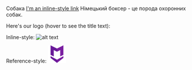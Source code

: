 Собака
[I'm an inline-style link](https://pixabay.com/ru/photos/%D0%B1%D0%BE%D0%BA%D1%81%D0%B5%D1%80-%D1%81%D0%BE%D0%B1%D0%B0%D0%BA%D0%B0-%D0%B4%D0%BE%D0%BC%D0%B0%D1%88%D0%BD%D0%B5%D0%B5-%D0%B6%D0%B8%D0%B2%D0%BE%D1%82%D0%BD%D0%BE%D0%B5-1277804/)
Німецький боксер - це порода охоронних собак.

Here's our logo (hover to see the title text):

Inline-style: 
![alt text](https://pixabay.com/ru/photos/%D0%B1%D0%BE%D0%BA%D1%81%D0%B5%D1%80-%D1%81%D0%BE%D0%B1%D0%B0%D0%BA%D0%B0-%D0%B4%D0%BE%D0%BC%D0%B0%D1%88%D0%BD%D0%B5%D0%B5-%D0%B6%D0%B8%D0%B2%D0%BE%D1%82%D0%BD%D0%BE%D0%B5-1277804/ "Logo Title Text 1")

Reference-style: 
![alt text][logo]

[logo]: https://github.com/adam-p/markdown-here/raw/master/src/common/images/icon48.png "Logo Title Text 2"
